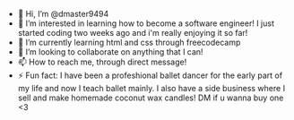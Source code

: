 - 👋 Hi, I’m @dmaster9494
- 👀 I’m interested in learning how to become a software engineer! I just started coding two weeks ago and i'm really enjoying it so far!
- 🌱 I’m currently learning html and css through freecodecamp
- 💞️ I’m looking to collaborate on anything that I can!
- 📫 How to reach me, through direct message!
- ⚡ Fun fact: I have been a profeshional ballet dancer for the early part of my life and now I teach ballet mainly. I also have a side business where I sell and make homemade coconut wax candles! DM if u wanna buy one <3

<!---
dmaster9494/dmaster9494 is a ✨ special ✨ repository because its `README.md` (this file) appears on your GitHub profile.
You can click the Preview link to take a look at your changes.
--->
